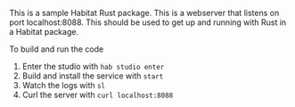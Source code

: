 This is a sample Habitat Rust package. This is a webserver that listens on port localhost:8088. 
This should be used to get up and running with Rust in a Habitat package.

To build and run the code
1. Enter the studio with `hab studio enter`
1. Build and install the service with `start`
1. Watch the logs with `sl`
1. Curl the server with `curl localhost:8088`
